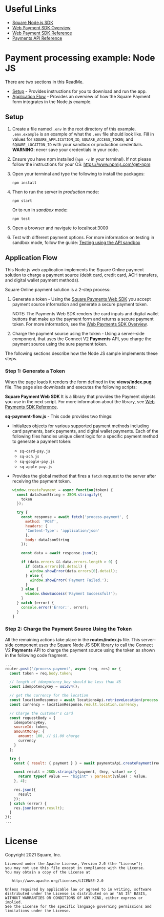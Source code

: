 # Useful Links

- [Square Node.js SDK](https://developer.squareup.com/docs/sdks/nodejs)
- [Web Payment SDK Overview](https://developer.squareup.com/docs/web-payments/overview)
- [Web Payment SDK Reference](https://developer.squareup.com/reference/sdks/web/payments)
- [Payments API Reference](https://developer.squareup.com/reference/square/payments-api)

# Payment processing example: Node JS

There are two sections in this ReadMe.

- [Setup](#setup) - Provides instructions for you to download and run the app.
- [Application Flow](#application-flow) - Provides an overview of how the Square Payment form integrates in the Node.js example.

## Setup

1. Create a file named `.env` in the root directory of this example. `.env.example` is an example of what the `.env` file should look like. Fill in values for `SQUARE_APPLICATION_ID`, `SQUARE_ACCESS_TOKEN`, and `SQUARE_LOCATION_ID` with your sandbox or production credentials.
   <b>WARNING</b>: never save your credentials in your code.

1. Ensure you have npm installed (`npm -v` in your terminal). If not please follow the instructions for your OS: https://www.npmjs.com/get-npm

1. Open your terminal and type the following to install the packages:

   ```
   npm install
   ```

1. Then to run the server in _production_ mode:

   ```
   npm start
   ```

   Or to run in _sandbox_ mode:

   ```
   npm test
   ```

1. Open a browser and navigate to [localhost:3000](localhost:3000)

1. Test with different payment options. For more information on testing in sandbox mode, follow the guide: [Testing using the API sandbox](https://developer.squareup.com/docs/testing/sandbox)

## Application Flow

This Node.js web application implements the Square Online payment solution to charge a payment source (debit card, credit card, ACH transfers, and digital wallet payment methods).

Square Online payment solution is a 2-step process:

1. Generate a token - Using the [Square Payments Web SDK](https://developer.squareup.com/reference/sdks/web/payments) you accept payment source information and generate a secure payment token.

   NOTE: The Payments Web SDK renders the card inputs and digital wallet buttons that make up the payment form and returns a secure payment token. For more information, see the [Web Payments SDK Overview](https://developer.squareup.com/docs/web-payments/overview).

2. Charge the payment source using the token - Using a server-side component, that uses the Connect V2
   **Payments** API, you charge the payment source using the sure payment token.

The following sections describe how the Node JS sample implements these steps.

### Step 1: Generate a Token

When the page loads it renders the form defined in the **views/index.pug** file. The page also downloads and executes the following scripts:

**Square Payment Web SDK** It is a library that provides the Payment objects you use in the next script. For more information about the library, see [Web Payments SDK Reference](https://developer.squareupstaging.com/reference/sdks/web/payments).

**sq-payment-flow.js** - This code provides two things:

- Initializes objects for various supported payment methods including card payments, bank payments, and digital wallet payments. Each of the following files handles unique client logic for a specific payment method to generate a payment token:

  - `sq-card-pay.js`
  - `sq-ach.js`
  - `sq-google-pay.js`
  - `sq-apple-pay.js`

- Provides the global method that fires a `fetch` request to the server after receiving the payment token.
  ```javascript
  window.createPayment = async function(token) {
    const dataJsonString = JSON.stringify({
      token
    });

    try {
      const response = await fetch('process-payment', {
        method: 'POST',
        headers: {
        'Content-Type': 'application/json'
        },
        body: dataJsonString
      });

      const data = await response.json();

      if (data.errors && data.errors.length > 0) {
        if (data.errors[0].detail) {
          window.showError(data.errors[0].detail);
        } else {
          window.showError('Payment Failed.');
        }
      } else {
        window.showSuccess('Payment Successful!');
      }
    } catch (error) {
      console.error('Error:', error);
    }
  }
  ```

### Step 2: Charge the Payment Source Using the Token

All the remaining actions take place in the **routes/index.js** file. This server-side component uses the Square Node JS SDK library to call the Connect V2 **Payments** API to charge the payment source using the token as shown in the following code fragment.

```javascript
...
router.post('/process-payment', async (req, res) => {
  const token = req.body.token;

  // length of idempotency_key should be less than 45
  const idempotencyKey = uuidv4();

  // get the currency for the location
  const locationResponse = await locationsApi.retrieveLocation(process.env.SQUARE_LOCATION_ID);
  const currency = locationResponse.result.location.currency;

  // Charge the customer's card
  const requestBody = {
    idempotencyKey,
    sourceId: token,
    amountMoney: {
      amount: 100, // $1.00 charge
      currency
    }
  };

  try {
    const { result: { payment } } = await paymentsApi.createPayment(requestBody);

    const result = JSON.stringify(payment, (key, value) => {
      return typeof value === "bigint" ? parseInt(value) : value;
    }, 4);

    res.json({
      result
    });
  } catch (error) {
    res.json(error.result);
  }
});
...
```

# License

Copyright 2021 Square, Inc.
​

```
Licensed under the Apache License, Version 2.0 (the "License");
you may not use this file except in compliance with the License.
You may obtain a copy of the License at
​
   http://www.apache.org/licenses/LICENSE-2.0
​
Unless required by applicable law or agreed to in writing, software
distributed under the License is distributed on an "AS IS" BASIS,
WITHOUT WARRANTIES OR CONDITIONS OF ANY KIND, either express or implied.
See the License for the specific language governing permissions and
limitations under the License.
```
